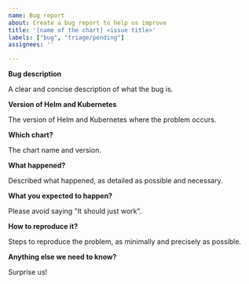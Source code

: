 ```yaml
---
name: Bug report
about: Create a bug report to help us improve
title: '[name of the chart] <issue title>'
labels: ["bug", "triage/pending"]
assignees: ''

---
```


<!-- Thanks for filing an issue! Before hitting the button, please answer these questions. It's helpful to search the existing GitHub issues first. It's likely that another user has already reported the issue you're facing, or it's a known issue that we're already aware of

Fill in as much of the template below as you can.  If you leave out information, we can't help you as well.

Be ready for followup questions, and please respond in a timely manner. If we can't reproduce a bug or think a feature already exists, we might close your issue.  If we're wrong, PLEASE feel free to reopen it and explain why.
-->

**Bug description**

A clear and concise description of what the bug is.

**Version of Helm and Kubernetes**

The version of Helm and Kubernetes where the problem occurs.

**Which chart?**

The chart name and version.

**What happened?**

Described what happened, as detailed as possible and necessary.

**What you expected to happen?**

Please avoid saying "It should just work".

**How to reproduce it?**

Steps to reproduce the problem, as minimally and precisely as possible.

**Anything else we need to know?**

Surprise us!
